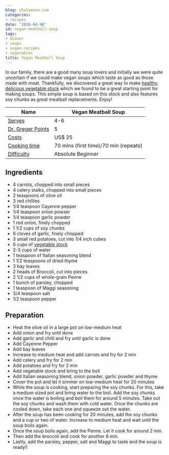 ```yaml
---
blog: shalveena.com
categories:
- recipes
date: "2018-04-08"
id: vegan-meatball-soup
tags:
- dinner
- soups
- vegan-recipes
- vegetables
title: Vegan Meatball Soup
---
```


In our family, there are a good many soup lovers and initially we were quite uncertain if we could make vegan soups which taste as good as those made with meat. Thankfully, we discovered a great way to make [healthy, delicious vegetable stock](http://shalveena.com/2018/01/06/home-made-vegetable-stock/) which we found to be a great starting point for making soups. This simple soup is based on this stock and also features soy chunks as great meatball replacements. Enjoy!

| Name | Vegan Meatball Soup |
| --- | --- |
| [Serves](https://shalveena.com/serving-sizes/) | 4-6 |
| [Dr. Greger Points](https://shalveena.com/dr-greger-points/) | 5 |
| [Costs](https://shalveena.com/costs/) | US$ 25 |
| [Cooking time](https://shalveena.com/cooking-times/) | 70 mins (first time)/70 min (repeats) |
| [Difficulty](https://shalveena.com/difficulty-levels/) | Absolute Beginner |

## Ingredients

- 4 carrots, chopped into small pieces
- 4 celery stalks, chopped into small pieces
- 2 teaspoons of olive oil
- 3 red chillies
- 1/4 teaspoon Cayenne pepper
- 1/4 teaspoon onion powser
- 1/4 teaspoon garlic powder
- 1 red onion, finely chopped
- 1 1/2 cups of soy chunks
- 6 cloves of garlic, finely chopped
- 3 small red potatoes, cut into 1/4 inch cubes
- 6 cups of [vegetable stock](http://shalveena.com/2018/01/06/home-made-vegetable-stock/)
- 2-3 cups of water
- 1 teaspoon of Italian seasoning blend
- 1 1/2 teaspoons of dried thyme
- 3 bay leaves
- 2 heads of Broccoli, cut into pieces
- 2 1/2 cups of whole-grain Penne
- 1 bunch of parsley, chopped
- 1 teaspoon of Maggi seasoning
- 3/4 teaspoon salt
- 1/2 teaspoon pepper

## Preparation

- Heat the olive oil in a large pot on low-medium heat
- Add onion and fry until done
- Add garlic and chilli and fry until garlic is done
- Add Cayenne Pepper
- Add bay leaves
- Increase to medium heat and add carrots and fry for 2 min
- Add celery and fry for 2 min
- Add potatoes and fry for 2 min
- Add vegetable stock and bring to the boil
- Add Italian seasoning blend, onion powder, garlic powder and thyme
- Cover the pot and let it simmer on low-medium heat for 20 minutes
- While the soup is cooking, start preparing the soy chunks. For this, take a medium sized pot and bring water to the boil. Add the soy chunks once the water is boiling and boil them for around 5 minutes. Take out the soy chunks and wash them with cold water. Once the chunks are cooled down, take each one and squeeze out the water.
- After the soup has been cooking for 20 minutes, add the soy chunks and a cup or two of water. Increase to medium heat and wait until the soup boils again.
- Once the soup boils again, add the Penne. Let it cook for around 2 min.
- Then add the broccoli and cook for another 8 min.
- Lastly, add the parsley, pepper, salt and Maggi to taste and the soup is ready!!
